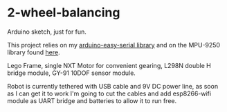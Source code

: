 # 2-wheel-balancing
Arduino sketch, just for fun.

This project relies on my [arduino-easy-serial library](https://github.com/sebgiles/arduino-easy-serial) and on the MPU-9250 library found [here](https://github.com/Seeed-Studio/IMU_10DOF).

Lego Frame, single NXT Motor for convenient gearing, L298N double H bridge module, GY-91 10DOF sensor module.

Robot is currently tethered with USB cable and 9V DC power line, as soon as I can get it to work I'm going to cut the cables and add esp8266-wifi module as UART bridge and batteries to allow it to run free.
